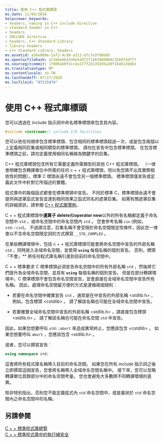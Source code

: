 ```yaml
---
title: 使用 C++ 程式庫標頭
ms.date: 11/04/2016
helpviewer_keywords:
- headers, naming in C++ include directive
- standard header in C++
- headers
- INCLUDE directive
- headers, C++ Standard Library
- library headers
- C++ Standard Library, headers
ms.assetid: a36e889e-1af2-4cd9-a211-bfc7a3fd8e85
ms.openlocfilehash: a73ebebb4fdde5dd72f148390d004c32b9f4dff7
ms.sourcegitcommit: 1f009ab0f2cc4a177f2d1353d5a38f164612bdb1
ms.translationtype: MT
ms.contentlocale: zh-TW
ms.lasthandoff: 07/27/2020
ms.locfileid: "87215474"
---
```

# <a name="using-c-library-headers"></a>使用 C++ 程式庫標頭

您可以透過在 include 指示詞中命名標準標頭來包含其內容。

```cpp
#include <iostream>// include I/O facilities
```

您可以依任何順序包含標準標頭、包含相同的標準標頭超過一次，或是包含兩個以上定義相同巨集或相同類型的標準標頭。 請勿在宣告中包含標準標頭。 在包含標準標頭之前，請勿定義使用相同名稱做為關鍵字的巨集。

C++ 程式庫標頭包含所有它需要定義所需類型的其他 C++ 程式庫標頭。 （一律會明確包含轉譯單位中所需的任何 c + + 程式庫標頭，但以免您猜不出其實際相依性的問題）。標準 C 標頭永遠不會包含另一個標準標頭。 標準標頭僅宣告或定義此文件中針對它所描述的實體。

程式庫中的每個函式都會在標準標頭中宣告。 不同於標準 C，標準標頭永遠不會提供與遮罩函式宣告並達到相同效果之函式同名的遮罩巨集。 如需有關遮罩巨集的詳細資訊，請參閱 [C++ 程式庫慣例](../standard-library/cpp-library-conventions.md)。

C + + 程式庫標頭中**運算子 delete**和**operator new**以外的所有名稱都定義于命名空間中 `std` ，或命名空間中的命名空間內 `std` 。 您會參考名稱 `cin` (例如，`std::cin`)。 不過請注意，巨集名稱不會受限於命名空間限定性條件，因此您一律會以不含命名空間限定詞的方式撰寫 `__STD_COMPLEX` 。

在某些轉譯環境中，包括 c + + 程式庫標頭可能會將命名空間中宣告的外部名稱 `std` ，同時放入全域命名空間，並使用 **`using`** 每個名稱的個別宣告。 否則，標頭「不會」** 將任何程式庫名稱引進到目前的命名空間中。

C + + 標準要求 C 標準標頭必須宣告命名空間中的所有外部名稱 `std` ，然後將它們提升為全域命名空間，並具有 **`using`** 每個名稱的個別宣告。 但是在部分轉譯環境中，C 標準標頭不會包含命名空間宣告，並會直接在全域命名空間中宣告所有名稱。 因此，處理命名空間最方便的方式是遵循兩個規則︰

- 若要在命名空間中確實宣告 `std` ，通常是在中宣告的外部名稱 \<stdlib.h> ，例如，包含標頭 \<cstdlib> 。 請了解該名稱也可能在全域命名空間中宣告。

- 若要確實全域命名空間中宣告的外部名稱 \<stdlib.h> ，請直接包含標頭 \<stdlib.h> 。 請了解該名稱也可能在命名空間 `std` 中宣告。

因此，如果您想要呼叫 `std::abort` 來造成異常終止，您應該包含 \<cstdlib> 。 如果您想要呼叫 `abort` ，您應該包含 \<stdlib.h> 。

或者，您可以撰寫宣告︰

```cpp
using namespace std;
```

這會將所有程式庫名稱帶入目前的命名空間。 如果您在所有 include 指示詞之後立即撰寫這個宣告，您會將名稱帶入全域命名空間名稱中。 接下來，您可以忽略轉譯單位其餘部分中的命名空間考量。 您也會避免大多數跨不同轉譯環境的差異。

除非特別指出，否則您不能定義程式內 `std` 命名空間中，或是巢狀於 `std` 命名空間內之命名空間中的名稱。

## <a name="see-also"></a>另請參閱

[C + + 標準程式庫總覽](../standard-library/cpp-standard-library-overview.md)\
[C + + 標準程式庫中的執行緒安全](../standard-library/thread-safety-in-the-cpp-standard-library.md)
